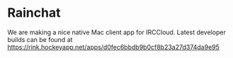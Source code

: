 # Rainchat

We are making a nice native Mac client app for IRCCloud. Latest developer builds can be found at <https://rink.hockeyapp.net/apps/d0fec6bbdb9b0cf8b23a27d374da9e95>
